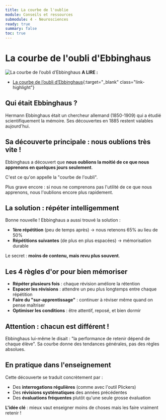 ```yaml
---
title: La courbe de l'oublie
module: Conseils et ressources
submodule: 4 - Neurosciences
ready: true
summary: false
toc: true
---
```


#  La courbe de l'oubli d'Ebbinghaus

![La courbe de l’oubli d’Ebbinghaus](https://www.pedagogie.ac-nantes.fr/medias/photo/courbe_1590677138081-jpg?ID_FICHE=585469 "La courbe de l’oubli d’Ebbinghaus")
**A LIRE :**
- [La courbe de l’oubli d’Ebbinghaus](https://www.pedagogie.ac-nantes.fr/innovation-pedagogique/echanger/la-courbe-de-l-oubli-d-ebbinghaus-1290774.kjsp){:target="_blank" class="link-highlight"}

## Qui était Ebbinghaus ?
Hermann Ebbinghaus était un chercheur allemand (1850-1909) qui a étudié scientifiquement la mémoire. Ses découvertes en 1885 restent valables aujourd'hui.

## Sa découverte principale : nous oublions très vite !
Ebbinghaus a découvert que **nous oublions la moitié de ce que nous apprenons en quelques jours seulement**. 

C'est ce qu'on appelle la "courbe de l'oubli".

Plus grave encore : si nous ne comprenons pas l'utilité de ce que nous apprenons, nous l'oublions encore plus rapidement.

## La solution : répéter intelligemment
Bonne nouvelle ! Ebbinghaus a aussi trouvé la solution :
- **1ère répétition** (peu de temps après) → nous retenons 65% au lieu de 50%
- **Répétitions suivantes** (de plus en plus espacées) → mémorisation durable

Le secret : **moins de contenu, mais revu plus souvent**.

## Les 4 règles d'or pour bien mémoriser

- **Répéter plusieurs fois** : chaque révision améliore la rétention
- **Espacer les révisions** : attendre un peu plus longtemps entre chaque répétition
- **Faire du "sur-apprentissage"** : continuer à réviser même quand on pense maîtriser
- **Optimiser les conditions** : être attentif, reposé, et bien dormir

## Attention : chacun est différent !
Ebbinghaus lui-même le disait : "la performance de retenir dépend de chaque élève". Sa courbe donne des tendances générales, pas des règles absolues.

## En pratique dans l'enseignement
Cette découverte se traduit concrètement par :
- Des **interrogations régulières** (comme avec l'outil Plickers)
- Des **révisions systématiques** des années précédentes
- Des **évaluations fréquentes** plutôt qu'une seule grosse évaluation

**L'idée clé** : mieux vaut enseigner moins de choses mais les faire vraiment retenir !
